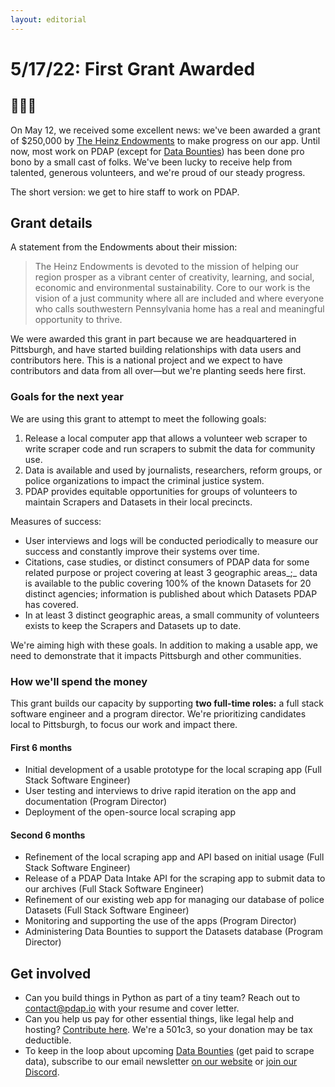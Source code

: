 ```yaml
---
layout: editorial
---
```


# 5/17/22: First Grant Awarded

## :tada::tada::tada:

On May 12, we received some excellent news: we've been awarded a grant of $250,000 by [The Heinz Endowments](https://www.heinz.org/) to make progress on our app. Until now, most work on PDAP (except for [Data Bounties](7-14-21-bounty-retro.md)) has been done pro bono by a small cast of folks. We've been lucky to receive help from talented, generous volunteers, and we're proud of our steady progress.

The short version: we get to hire staff to work on PDAP.

## Grant details

A statement from the Endowments about their mission:

> The Heinz Endowments is devoted to the mission of helping our region prosper as a vibrant center of creativity, learning, and social, economic and environmental sustainability. Core to our work is the vision of a just community where all are included and where everyone who calls southwestern Pennsylvania home has a real and meaningful opportunity to thrive.

We were awarded this grant in part because we are headquartered in Pittsburgh, and have started building relationships with data users and contributors here. This is a national project and we expect to have contributors and data from all over—but we're planting seeds here first.

### Goals for the next year

We are using this grant to attempt to meet the following goals:

1. Release a local computer app that allows a volunteer web scraper to write scraper code and run scrapers to submit the data for community use.
2. Data is available and used by journalists, researchers, reform groups, or police organizations to impact the criminal justice system.
3. PDAP provides equitable opportunities for groups of volunteers to maintain Scrapers and Datasets in their local precincts.

Measures of success:

* User interviews and logs will be conducted periodically to measure our success and constantly improve their systems over time.
* Citations, case studies, or distinct consumers of PDAP data for some related purpose or project covering at least 3 geographic areas_;_ data is available to the public covering 100% of the known Datasets for 20 distinct agencies; information is published about which Datasets PDAP has covered.
* In at least 3 distinct geographic areas, a small community of volunteers exists to keep the Scrapers and Datasets up to date.

We're aiming high with these goals. In addition to making a usable app, we need to demonstrate that it impacts Pittsburgh and other communities.

### How we'll spend the money

This grant builds our capacity by supporting **two full-time roles:** a full stack software engineer and a program director. We're prioritizing candidates local to Pittsburgh, to focus our work and impact there.

#### First 6 months

* Initial development of a usable prototype for the local scraping app (Full Stack Software Engineer)
* User testing and interviews to drive rapid iteration on the app and documentation (Program Director)
* Deployment of the open-source local scraping app

#### Second 6 months

* Refinement of the local scraping app and API based on initial usage (Full Stack Software Engineer)
* Release of a PDAP Data Intake API for the scraping app to submit data to our archives (Full Stack Software Engineer)
* Refinement of our existing web app for managing our database of police Datasets (Full Stack Software Engineer)
* Monitoring and supporting the use of the apps (Program Director)
* Administering Data Bounties to support the Datasets database (Program Director)

## Get involved

* Can you build things in Python as part of a tiny team? Reach out to [contact@pdap.io](mailto:contact@pdap.io) with your resume and cover letter.
* Can you help us pay for other essential things, like legal help and hosting? [Contribute here](https://pdap.io/contribute.html). We're a 501c3, so your donation may be tax deductible.
* To keep in the loop about upcoming [Data Bounties](../../activities/submit-or-update-datasets/examples-best-practices/data-bounties.md) (get paid to scrape data), subscribe to our email newsletter [on our website](https://pdap.io) or [join our Discord](https://discord.gg/wMqex8nKZJ).
